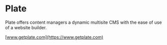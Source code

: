 # Plate

Plate offers content managers a dynamic multisite CMS with the ease of use of a website builder.

[www.getplate.com](https://www.getplate.com)
